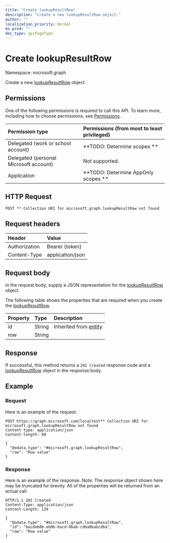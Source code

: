 ```yaml
---
title: "Create lookupResultRow"
description: "Create a new lookupResultRow object."
author: ""
localization_priority: Normal
ms.prod: ""
doc_type: apiPageType
---
```


# Create lookupResultRow

Namespace: microsoft.graph

Create a new [lookupResultRow](../resources/lookupresultrow.md) object.

## Permissions
One of the following permissions is required to call this API. To learn more, including how to choose permissions, see [Permissions](/concepts/permissions-reference.md).

|Permission type|Permissions (from most to least privileged)|
|:---|:---|
|Delegated (work or school account)|**TODO: Determine scopes **|
|Delegated (personal Microsoft account)|Not supported.|
|Application|**TODO: Determine AppOnly scopes **|

## HTTP Request
<!-- {
  "blockType": "ignored"
}
-->
``` http
POST ** Collection URI for microsoft.graph.lookupResultRow not found
```

## Request headers
|Header|Value|
|:---|:---|
|Authorization|Bearer {token}|
|Content-Type|application/json|

## Request body
In the request body, supply a JSON representation for the [lookupResultRow](../resources/lookupresultrow.md) object.

The following table shows the properties that are required when you create the [lookupResultRow](../resources/lookupresultrow.md).

|Property|Type|Description|
|:---|:---|:---|
|id|String| Inherited from [entity](../resources/entity.md)|
|row|String||



## Response
If successful, this method returns a `201 Created` response code and a [lookupResultRow](../resources/lookupresultrow.md) object in the response body.

## Example

### Request
Here is an example of the request.
<!-- {
  "blockType": "request",
  "name": "create_lookupresultrow_from_"
}
-->
``` http
POST https://graph.microsoft.com/localtest** Collection URI for microsoft.graph.lookupResultRow not found
Content-type: application/json
Content-length: 80

{
  "@odata.type": "#microsoft.graph.lookupResultRow",
  "row": "Row value"
}
```

### Response
Here is an example of the response. Note: The response object shown here may be truncated for brevity. All of the properties will be returned from an actual call.
<!-- {
  "blockType": "response",
  "truncated": true,
  "@odata.type": "microsoft.graph.lookupresultrow"
}
-->
``` http
HTTP/1.1 201 Created
Content-Type: application/json
Content-Length: 129

{
  "@odata.type": "#microsoft.graph.lookupResultRow",
  "id": "bacdab0b-ab0b-bacd-0bab-cdba0babcdba",
  "row": "Row value"
}
```

